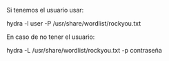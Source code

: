 
Si tenemos el usuario usar:

hydra -l user -P /usr/share/wordlist/rockyou.txt

En caso de no tener el usuario:

hydra -L  /usr/share/wordlist/rockyou.txt -p contraseña